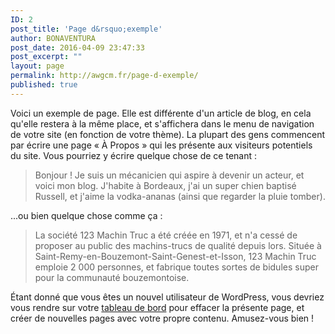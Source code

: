```yaml
---
ID: 2
post_title: 'Page d&rsquo;exemple'
author: BONAVENTURA
post_date: 2016-04-09 23:47:33
post_excerpt: ""
layout: page
permalink: http://awgcm.fr/page-d-exemple/
published: true
---
```

Voici un exemple de page. Elle est différente d'un article de blog, en cela qu'elle restera à la même place, et s'affichera dans le menu de navigation de votre site (en fonction de votre thème). La plupart des gens commencent par écrire une page « À Propos » qui les présente aux visiteurs potentiels du site. Vous pourriez y écrire quelque chose de ce tenant :

<blockquote>Bonjour ! Je suis un mécanicien qui aspire à devenir un acteur, et voici mon blog. J'habite à Bordeaux, j'ai un super chien baptisé Russell, et j'aime la vodka-ananas (ainsi que regarder la pluie tomber).</blockquote>

...ou bien quelque chose comme ça :

<blockquote>La société 123 Machin Truc a été créée en 1971, et n'a cessé de proposer au public des machins-trucs de qualité depuis lors. Située à Saint-Remy-en-Bouzemont-Saint-Genest-et-Isson, 123 Machin Truc emploie 2 000 personnes, et fabrique toutes sortes de bidules super pour la communauté bouzemontoise.</blockquote>

Étant donné que vous êtes un nouvel utilisateur de WordPress, vous devriez vous rendre sur votre <a href="http://awgcm.fr/wp-admin/">tableau de bord</a> pour effacer la présente page, et créer de nouvelles pages avec votre propre contenu. Amusez-vous bien !